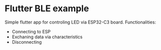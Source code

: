 # Flutter BLE example

Simple flutter app for controling LED via ESP32-C3 board.
Functionalities:
- Connecting to ESP
- Exchaning data via characteristics
- Disconnecting 
